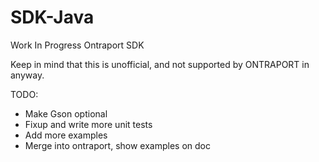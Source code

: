 # SDK-Java
Work In Progress Ontraport SDK

Keep in mind that this is unofficial, and not supported by ONTRAPORT in anyway.

TODO:

 - Make Gson optional
 - Fixup and write more unit tests
 - Add more examples
 - Merge into ontraport, show examples on doc
